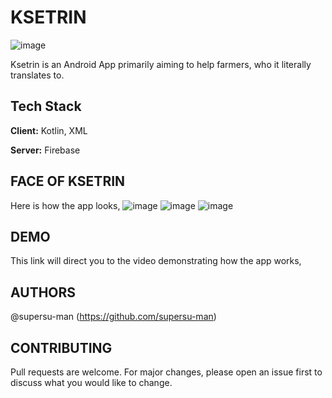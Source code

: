 # KSETRIN
![image](https://user-images.githubusercontent.com/84061738/160813026-d753bbdd-3adc-4038-bc0e-002679477985.png)

Ksetrin is an Android App primarily aiming to help farmers, who it literally translates to. 

## Tech Stack

**Client:** Kotlin, XML

**Server:** Firebase

## FACE OF KSETRIN
Here is how the app looks,
![image](https://user-images.githubusercontent.com/84061738/160813762-23eb07e8-c7c9-4306-acd0-eb1f34380c10.png)
![image](https://user-images.githubusercontent.com/84061738/160813981-b7b609f7-3dc6-4624-a090-57a1db101a70.png)
![image](https://user-images.githubusercontent.com/84061738/160814044-f83bd972-2ac7-49e6-b0dc-4095213ec951.png)

## DEMO
This link will direct you to the video demonstrating how the app works,

## AUTHORS
@supersu-man (https://github.com/supersu-man)
 
## CONTRIBUTING
Pull requests are welcome. For major changes, please open an issue first to discuss what you would like to change.

